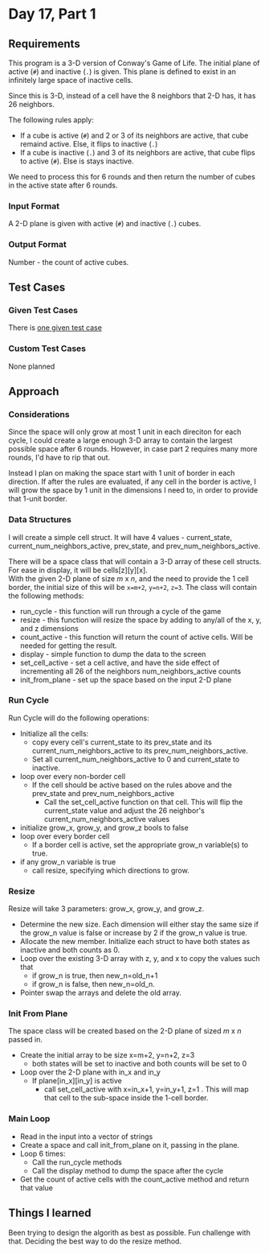 # Day 17, Part 1 #

## Requirements ##

This program is a 3-D version of Conway's Game of Life. The initial plane of active (`#`) and inactive (`.`) is given. This plane is defined to exist in an infinitely large space of inactive cells.

Since this is 3-D, instead of a cell have the 8 neighbors that 2-D has, it has 26 neighbors.

The following rules apply:
* If a cube is active (`#`) and 2 or 3 of its neighbors are active, that cube remaind active. Else, it flips to inactive (`.`)
* If a cube is inactive (`.`) and 3 of its neighbors are active, that cube flips to active (`#`). Else is stays inactive.

We need to process this for 6 rounds and then return the number of cubes in the active state after 6 rounds.

### Input Format ###

A 2-D plane is given with active (`#`) and inactive (`.`) cubes.

### Output Format ###

Number - the count of active cubes.

## Test Cases ##

### Given Test Cases ###

There is [one given test case](../data/test_cases/day17_test1.txt)

### Custom Test Cases ###

None planned

## Approach ##

### Considerations ###

Since the space will only grow at most 1 unit in each direciton for each cycle, I could create a large enough 3-D array to contain the largest possible space after 6 rounds. However, in case part 2 requires many more rounds, I'd have to rip that out.

Instead I plan on making the space start with 1 unit of border in each direction. If after the rules are evaluated, if any cell in the border is active, I will grow the space by 1 unit in the dimensions I need to, in order to provide that 1-unit border.

### Data Structures ###

I will create a simple cell struct. It will have 4 values - current_state, current_num_neighbors_active, prev_state, and prev_num_neighbors_active.

There will be a space class that will contain a 3-D array of these cell structs. For ease in display, it will be cells[z][y][x].  
With the given 2-D plane of size *m* x *n*, and the need to provide the 1 cell border, the initial size of this will be `x=m+2`, `y=n+2`, `z=3`.
The class will contain the following methods:
* run_cycle - this function will run through a cycle of the game
* resize - this function will resize the space by adding to any/all of the x, y, and z dimensions
* count_active - this function will return the count of active cells. Will be needed for getting the result.
* display - simple function to dump the data to the screen
* set_cell_active - set a cell active, and have the side effect of incrementing all 26 of the neighbors num_neighbors_active counts
* init_from_plane - set up the space based on the input 2-D plane

### Run Cycle ###

Run Cycle will do the following operations:
* Initialize all the cells:
    * copy every cell's current_state to its prev_state and its current_num_neighbors_active to its prev_num_neighbors_active. 
    * Set all current_num_neighbors_active to 0 and current_state to inactive.
* loop over every non-border cell
    * If the cell should be active based on the rules above and the prev_state and prev_num_neighbors_active
        * Call the set_cell_active function on that cell. This will flip the current_state value and adjust the 26 neighbor's current_num_neighbors_active values
* initialize grow_x, grow_y, and grow_z bools to false
* loop over every border cell
    * If a border cell is active, set the appropriate grow_n variable(s) to true.
* if any grow_n variable is true
    * call resize, specifying which directions to grow.

### Resize ###

Resize will take 3 parameters: grow_x, grow_y, and grow_z.

* Determine the new size. Each dimension will either stay the same size if the grow_n value is false or increase by 2 if the grow_n value is true.
* Allocate the new member. Initialize each struct to have both states as inactive and both counts as 0.
* Loop over the existing 3-D array with z, y, and x to copy the values such that
    * if grow_n is true, then new_n=old_n+1
    * if grow_n is false, then new_n=old_n.
* Pointer swap the arrays and delete the old array.

### Init From Plane ###

The space class will be created based on the 2-D plane of sized *m* x *n* passed in.
* Create the initial array to be size x=m+2, y=n+2, z=3
    * both states will be set to inactive and both counts will be set to 0
* Loop over the 2-D plane with in_x and in_y
    * If plane[in_x][in_y] is active
        * call set_cell_active with x=in_x+1, y=in_y+1, z=1 . This will map that cell to the sub-space inside the 1-cell border.

### Main Loop ###

* Read in the input into a vector of strings
* Create a space and call init_from_plane on it, passing in the plane.
* Loop 6 times:
    * Call the run_cycle methods
    * Call the display method to dump the space after the cycle
* Get the count of active cells with the count_active method and return that value

## Things I learned ##

Been trying to design the algorith as best as possible. Fun challenge with that. Deciding the best way to do the resize method.
